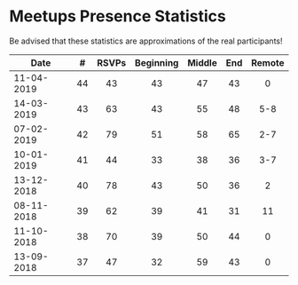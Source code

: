 # Meetups Presence Statistics

Be advised that these statistics are approximations of the real participants!

| Date | # | RSVPs | Beginning | Middle | End | Remote |
|------|---|:------:|:---------:|:------:|:---:|:---:|
| 11-04-2019 | 44 | 43 | 43 | 47 | 43 | 0 |
| 14-03-2019 | 43 | 63 | 43 | 55 | 48 | 5-8 |
| 07-02-2019 | 42 | 79 | 51 | 58 | 65 | 2-7 |
| 10-01-2019 | 41 | 44 | 33 | 38 | 36 | 3-7 |
| 13-12-2018 | 40 | 78 | 43 | 50 | 36 | 2 |
| 08-11-2018 | 39 | 62 | 39 | 41| 31 | 11 |
| 11-10-2018 | 38 | 70 | 39 | 50 | 44 | 0 |
| 13-09-2018 | 37 | 47 | 32 | 59 | 43 | 0 |

